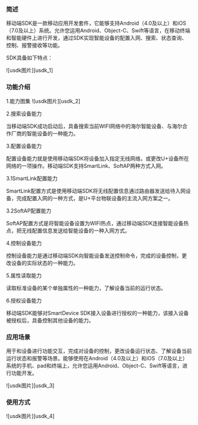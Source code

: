
###  简述

移动端SDK是一款移动应用开发套件，它能够支持Android（4.0及以上）和iOS（7.0及以上）系统。允许您运用Android、Object-C、Swift等语言，在移动终端和智能硬件上进行开发，通过SDK实现智能设备的配置入网、搜索、状态查询、控制、报警接收等功能。

SDK具备如下特点：

![usdk图片][usdk_1]

### 功能介绍

1.能力图集
![usdk图片][usdk_2]

2.搜索设备能力

当移动端SDK成功启动后，具备搜索当前WIFI网络中的海尔智能设备、与海尔合作厂商的智能设备的一种能力。

3.配置设备能力


配置设备能力就是使用移动端SDK将设备加入指定无线网络，或更改U+设备所在网络的一项操作。移动端SDK支持SmartLink、SoftAP两种方式入网。

3.1SmartLink配置能力

SmartLink配置方式是使用移动端SDK将无线配置信息通过路由器发送给待入网设备，完成配置入网的一种方式，是U+平台物联设备的主流入网方案之一。

3.2SoftAP配置能力

SoftAP配置方式是将智能设备设置为WIFI热点，通过移动端SDK连接智能设备热点，把无线配置信息发送给智能设备的一种入网方式。

4.控制设备能力


控制设备能力是通过移动端SDK向智能设备发送控制命令，完成的设备控制，更改设备的实际状态的一种能力。

5.属性读取能力

读取标准设备的某个单独属性的一种能力，了解设备当前的运行状态。

6.授权设备能力

移动端SDK能够对SmartDevice SDK接入设备进行授权的一种能力，该接入设备被授权后，具备控制其他设备的能力。
### 应用场景

用于和设备进行功能交互，完成对设备的控制，更改设备运行状态、了解设备当前运行状态和报警等场景。能够使用在Android（4.0及以上）和iOS（7.0及以上）系统的手机、pad和终端上，允许您运用Android、Object-C、Swift等语言，进行功能开发。

![usdk图片][usdk_3]

### 使用方式

![usdk图片][usdk_4]

<!--
### 文档资料

[uSDK5.0_Phone_Android开发手册][usdk_document_url] 

[uSDK5.0_Phone_ios开发手册][usdk_document_url] 

-->



[^-^]:常用图片注释
[usdk_1]:_media/_usdk/usdk_1.png
[usdk_2]:_media/_usdk/usdk_2.png
[usdk_3]:_media/_usdk/usdk_3.png
[usdk_4]:_media/_usdk/usdk_4.png

[^-^]:文本连接注释
[usdk_document_url]:_document/_usdk/uSDK5.0_Phone_Android开发手册_20180717173928794.pdf
[usdk_document_url]:_document/_usdk/uSDK5.0_Phone_iOS开发手册_20180717172937633.pdf